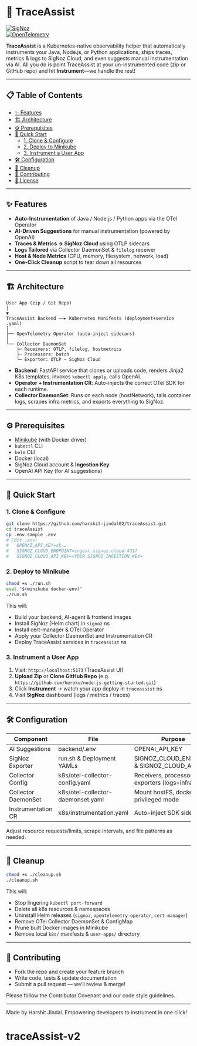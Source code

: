 
# 🚀 TraceAssist

[![SigNoz](https://img.shields.io/badge/Observability-SigNoz-orange.svg)](https://signoz.io/)  
[![OpenTelemetry](https://img.shields.io/badge/Telemetry-OpenTelemetry-lightgrey.svg)](https://opentelemetry.io/)

**TraceAssist** is a Kubernetes-native observability helper that automatically instruments your Java, Node.js, or Python applications, ships traces, metrics & logs to SigNoz Cloud, and even suggests manual instrumentation via AI. All you do is point TraceAssist at your un-instrumented code (zip or GitHub repo) and hit **Instrument**—we handle the rest!

---

## 📋 Table of Contents

- [✨ Features](#✨-features)  
- [🏗️ Architecture](#️-architecture)  
- [⚙️ Prerequisites](#️-prerequisites)  
- [🚀 Quick Start](#-quick-start)  
  - [1. Clone & Configure](#1-clone--configure)  
  - [2. Deploy to Minikube](#2-deploy-to-minikube)  
  - [3. Instrument a User App](#3-instrument-a-user-app)  
- [🛠️ Configuration](#️-configuration)  
- [🧹 Cleanup](#️-cleanup)  
- [🤝 Contributing](#️-contributing)  
- [📄 License](#-license)  

---

## ✨ Features

- **Auto-Instrumentation** of Java / Node.js / Python apps via the OTel Operator  
- **AI-Driven Suggestions** for manual instrumentation (powered by OpenAI)  
- **Traces & Metrics → SigNoz Cloud** using OTLP sidecars  
- **Logs Tailored** via Collector DaemonSet & `filelog` receiver  
- **Host & Node Metrics** (CPU, memory, filesystem, network, load)  
- **One-Click Cleanup** script to tear down all resources  

---

## 🏗️ Architecture

```
User App (zip / Git Repo)
│
▼
TraceAssist Backend ──► Kubernetes Manifests (deployment+service .yaml)
│
├── OpenTelemetry Operator (auto-inject sidecars)
│
└── Collector DaemonSet
    ├─ Receivers: OTLP, filelog, hostmetrics
    ├─ Processors: batch
    └─ Exporter: OTLP → SigNoz Cloud
```

- **Backend**: FastAPI service that clones or uploads code, renders Jinja2 K8s templates, invokes `kubectl apply`, calls OpenAI.  
- **Operator + Instrumentation CR**: Auto-injects the correct OTel SDK for each runtime.  
- **Collector DaemonSet**: Runs on each node (hostNetwork), tails container logs, scrapes infra metrics, and exports everything to SigNoz.

---

## ⚙️ Prerequisites

- [Minikube](https://minikube.sigs.k8s.io/docs/) (with Docker driver)  
- `kubectl` CLI  
- `helm` CLI  
- Docker (local)  
- SigNoz Cloud account & **Ingestion Key**  
- OpenAI API Key (for AI suggestions)  

---

## 🚀 Quick Start

### 1. Clone & Configure

```bash
git clone https://github.com/harshit-jindal02/traceAssist.git
cd traceAssist
cp .env.sample .env
# Edit .env:
#   OPENAI_API_KEY=sk-…
#   SIGNOZ_CLOUD_ENDPOINT=ingest.signoz.cloud:4317
#   SIGNOZ_CLOUD_API_KEY=<YOUR_SIGNOZ_INGESTION_KEY>
```

### 2. Deploy to Minikube

```bash
chmod +x ./run.sh
eval "$(minikube docker-env)"
./run.sh
```

This will:
- Build your backend, AI-agent & frontend images
- Install SigNoz (Helm chart) in `signoz` ns
- Install cert-manager & OTel Operator
- Apply your Collector DaemonSet and Instrumentation CR
- Deploy TraceAssist services in `traceassist` ns

### 3. Instrument a User App

1. Visit: `http://localhost:5173` (TraceAssist UI)
2. **Upload Zip** or **Clone GitHub Repo** (e.g. `https://github.com/heroku/node-js-getting-started.git`)
3. Click **Instrument** → watch your app deploy in `traceassist` ns
4. Visit **SigNoz** dashboard (logs / metrics / traces)

---

## 🛠️ Configuration

| Component              | File                                | Purpose                                        |
|------------------------|-------------------------------------|------------------------------------------------|
| AI Suggestions         | backend/.env                        | OPENAI_API_KEY                                 |
| SigNoz Exporter        | run.sh & Deployment YAMLs           | SIGNOZ_CLOUD_ENDPOINT & SIGNOZ_CLOUD_API_KEY   |
| Collector Config       | k8s/otel-collector-config.yaml      | Receivers, processors, exporters (logs+infra)  |
| Collector DaemonSet    | k8s/otel-collector-daemonset.yaml   | Mount hostFS, docker logs, privileged mode     |
| Instrumentation CR     | k8s/instrumentation.yaml            | Auto-inject SDK sidecars                       |

Adjust resource requests/limits, scrape intervals, and file patterns as needed.

---

## 🧹 Cleanup

```bash
chmod +x ./cleanup.sh
./cleanup.sh
```

This will:
- Stop lingering `kubectl port-forward`
- Delete all k8s resources & namespaces
- Uninstall Helm releases (`signoz`, `opentelemetry-operator`, `cert-manager`)
- Remove OTel Collector DaemonSet & ConfigMap
- Prune built Docker images in Minikube
- Remove local `k8s/` manifests & `user-apps/` directory

---

## 🤝 Contributing

- Fork the repo and create your feature branch
- Write code, tests & update documentation
- Submit a pull request — we’ll review & merge!

Please follow the Contributor Covenant and our code style guidelines.

---


Made by Harshit Jindal.
Empowering developers to instrument in one click!
# traceAssist-v2
